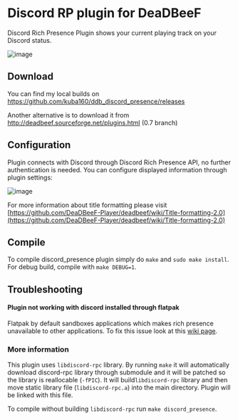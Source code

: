 # Discord RP plugin for DeaDBeeF 
Discord Rich Presence Plugin shows your current playing track on your Discord status.

![image](https://user-images.githubusercontent.com/6359901/64494663-11f67980-d290-11e9-8b88-8c0f6d011dca.png)

## Download
You can find my local builds on https://github.com/kuba160/ddb_discord_presence/releases

Another alternative is to download it from http://deadbeef.sourceforge.net/plugins.html (0.7 branch)

## Configuration
Plugin connects with Discord through Discord Rich Presence API, no further authentication is needed.
You can configure displayed information through plugin settings:

![image](https://user-images.githubusercontent.com/6359901/37570322-c8a79236-2aee-11e8-875f-ba317ded6b25.png)

For more information about title formatting please visit [https://github.com/DeaDBeeF-Player/deadbeef/wiki/Title-formatting-2.0](https://github.com/DeaDBeeF-Player/deadbeef/wiki/Title-formatting-2.0)


## Compile
To compile discord_presence plugin simply do `make` and `sudo make install`. For debug build, compile with `make DEBUG=1`.

## Troubleshooting

#### Plugin not working with discord installed through flatpak

Flatpak by default sandboxes applications which makes rich presence unavailable to other applications. To fix this issue look at this [wiki page](https://github.com/flathub/com.discordapp.Discord/wiki/Rich-Precense-(discord-rpc)).

### More information
This plugin uses `libdiscord-rpc` library. By running `make` it will automatically download discord-rpc library through submodule and it will be patched so the library is reallocable (`-fPIC`).
It will build`libdiscord-rpc` library and then move static library file (`libdiscord-rpc.a`) into the main directory. Plugin will be linked with this file.

To compile without building `libdiscord-rpc` run `make discord_presence`.



